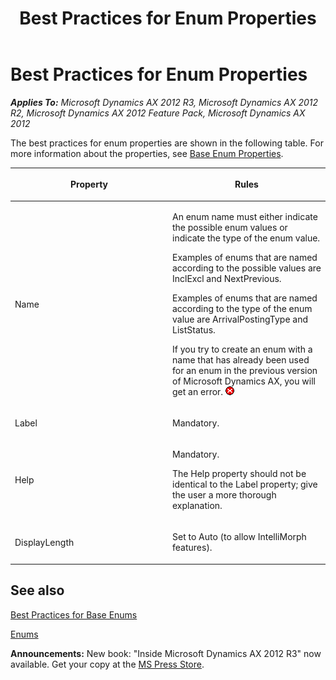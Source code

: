 ﻿---
title: Best Practices for Enum Properties
TOCTitle: Enum Properties
ms:assetid: 816be633-24a6-4ee0-be39-265d7f2d4b95
ms:mtpsurl: https://msdn.microsoft.com/en-us/library/Aa657395(v=AX.60)
ms:contentKeyID: 35246139
ms.date: 05/18/2015
mtps_version: v=AX.60
---

# Best Practices for Enum Properties 


_**Applies To:** Microsoft Dynamics AX 2012 R3, Microsoft Dynamics AX 2012 R2, Microsoft Dynamics AX 2012 Feature Pack, Microsoft Dynamics AX 2012_

The best practices for enum properties are shown in the following table. For more information about the properties, see [Base Enum Properties](https://msdn.microsoft.com/en-us/library/aa856690\(v=ax.60\)).

<table>
<colgroup>
<col style="width: 50%" />
<col style="width: 50%" />
</colgroup>
<thead>
<tr class="header">
<th><p>Property</p></th>
<th><p>Rules</p></th>
</tr>
</thead>
<tbody>
<tr class="odd">
<td><p>Name</p></td>
<td><p>An enum name must either indicate the possible enum values or indicate the type of the enum value.</p>
<p>Examples of enums that are named according to the possible values are InclExcl and NextPrevious.</p>
<p>Examples of enums that are named according to the type of the enum value are ArrivalPostingType and ListStatus.</p>
<p>If you try to create an enum with a name that has already been used for an enum in the previous version of Microsoft Dynamics AX, you will get an error. <img src="images/Aa872655.ErrorIcon(AX.60).gif" title="Error icon" alt="Error icon" /></p></td>
</tr>
<tr class="even">
<td><p>Label</p></td>
<td><p>Mandatory.</p></td>
</tr>
<tr class="odd">
<td><p>Help</p></td>
<td><p>Mandatory.</p>
<p>The Help property should not be identical to the Label property; give the user a more thorough explanation.</p></td>
</tr>
<tr class="even">
<td><p>DisplayLength</p></td>
<td><p>Set to Auto (to allow IntelliMorph features).</p></td>
</tr>
</tbody>
</table>


## See also

[Best Practices for Base Enums](best-practices-for-base-enums.md)

[Enums](enums.md)

  
**Announcements:** New book: "Inside Microsoft Dynamics AX 2012 R3" now available. Get your copy at the [MS Press Store](https://www.microsoftpressstore.com/store/inside-microsoft-dynamics-ax-2012-r3-9780735685109).

